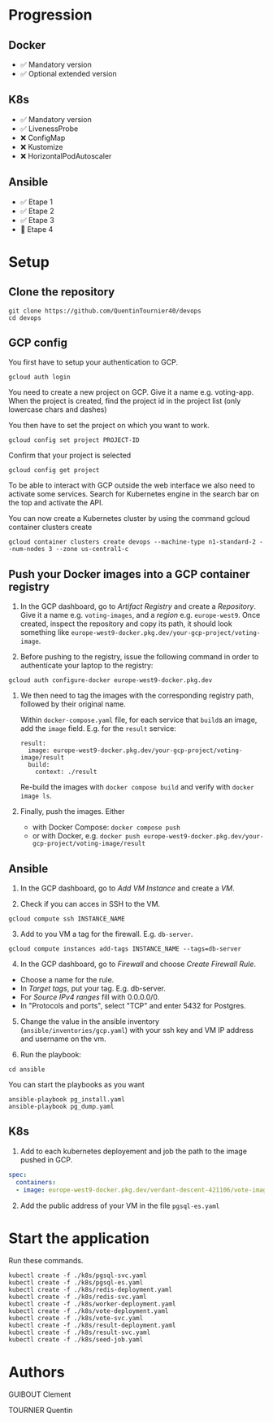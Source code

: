 # Progression

## Docker
  * ✅ Mandatory version
  * ✅ Optional extended version

## K8s
  * ✅ Mandatory version
  * ✅ LivenessProbe
  * ❌ ConfigMap
  * ❌ Kustomize
  * ❌ HorizontalPodAutoscaler

## Ansible
  * ✅ Etape 1
  * ✅ Etape 2
  * ✅ Etape 3
  * 🚧 Etape 4

# Setup

## Clone the repository

```shell
git clone https://github.com/QuentinTournier40/devops
cd devops
```

## GCP config

You first have to setup your authentication to GCP.

```shell
gcloud auth login
```

You need to create a new project on GCP. Give it a name e.g. voting-app.
When the project is created, find the project id in the project list (only lowercase chars and dashes)

You then have to set the project on which you want to work.

```shell
gcloud config set project PROJECT-ID
```

Confirm that your project is selected

```shell
gcloud config get project
```

To be able to interact with GCP outside the web interface we also need to activate some services.
Search for Kubernetes engine in the search bar on the top and activate the API.

You can now create a Kubernetes cluster by using the command gcloud container clusters create

```shell
gcloud container clusters create devops --machine-type n1-standard-2 --num-nodes 3 --zone us-central1-c
```

## Push your Docker images into a GCP container registry

1. In the GCP dashboard, go to *Artifact Registry* and create a *Repository*.
Give it a name e.g. `voting-images`, and a *region* e.g. `europe-west9`.
Once created, inspect the repository and copy its path, it should look something like `europe-west9-docker.pkg.dev/your-gcp-project/voting-image`.

1. Before pushing to the registry, issue the following command in order to authenticate your laptop to the registry:

```shell
gcloud auth configure-docker europe-west9-docker.pkg.dev
```

1. We then need to tag the images with the corresponding registry path, followed by their original name.

    Within `docker-compose.yaml` file, for each service that `build`s an image, add the `image` field. E.g. for the `result` service:
      ```
      result:
        image: europe-west9-docker.pkg.dev/your-gcp-project/voting-image/result
        build:
          context: ./result
      ```
      Re-build the images with `docker compose build` and verify with `docker image ls`.

 2. Finally, push the images. Either
    * with Docker Compose: `docker compose push`
    * or with Docker, e.g. `docker push europe-west9-docker.pkg.dev/your-gcp-project/voting-image/result`


## Ansible

1. In the GCP dashboard, go to *Add VM Instance* and create a *VM*.

2. Check if you can acces in SSH to the VM.

```shell
gcloud compute ssh INSTANCE_NAME
```

3. Add to you VM a tag for the firewall. E.g. `db-server`.

```shell
gcloud compute instances add-tags INSTANCE_NAME --tags=db-server
```

4. In the GCP dashboard, go to *Firewall* and choose *Create Firewall Rule*.

  * Choose a name for the rule.
  * In *Target tags*, put your tag. E.g. db-server.
  * For *Source IPv4 ranges* fill with 0.0.0.0/0.
  * In "Protocols and ports", select "TCP" and enter 5432 for Postgres.

5. Change the value in the ansible inventory (`ansible/inventories/gcp.yaml`) with your ssh key and VM IP address and username on the vm.

6. Run the playbook:

```shell
cd ansible
```

You can start the playbooks as you want
```shell
ansible-playbook pg_install.yaml
ansible-playbook pg_dump.yaml
```

## K8s

1. Add to each kubernetes deployement and job the path to the image pushed in GCP.

```yaml
spec:
  containers:
  - image: europe-west9-docker.pkg.dev/verdant-descent-421106/vote-image/redis
```

2. Add the public address of your VM in the file `pgsql-es.yaml`

# Start the application

Run these commands.

```shell
kubectl create -f ./k8s/pgsql-svc.yaml
kubectl create -f ./k8s/pgsql-es.yaml
kubectl create -f ./k8s/redis-deployment.yaml
kubectl create -f ./k8s/redis-svc.yaml
kubectl create -f ./k8s/worker-deployment.yaml
kubectl create -f ./k8s/vote-deployment.yaml
kubectl create -f ./k8s/vote-svc.yaml
kubectl create -f ./k8s/result-deployment.yaml
kubectl create -f ./k8s/result-svc.yaml
kubectl create -f ./k8s/seed-job.yaml
```

# Authors
GUIBOUT Clement

TOURNIER Quentin
